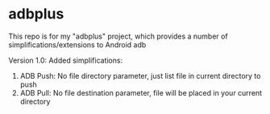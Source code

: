 # adbplus
This repo is for my "adbplus" project, which provides a number of simplifications/extensions to Android adb 

Version 1.0:
Added simplifications: 
1. ADB Push: No file directory parameter, just list file in current directory to push
2. ADB Pull: No file destination parameter, file will be placed in your current directory
